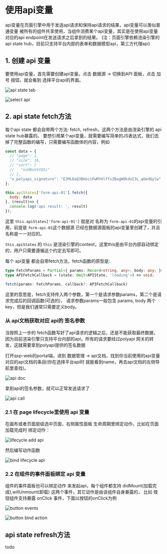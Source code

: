 使用api变量
===

api变量在页面引擎中用于发送api请求和保持api请求的结果，api变量可以类似普通变量
被所有的组件共享使用，当组件消费某个api变量，其实是在使用api变量对应的api endpoint在发送请求之后拿到的结果。
(注：页面引擎依赖渲染引擎的api state hub，目前只支持平台内部的表单和数据模型api，第三方代理api)

## 1. 创建 api 变量
要使用api变量，首先需要创建api变量。点击 数据源 -> 切换到API 面板，点击 加号 按钮，就会看到
选择平台api的界面。

![api state tab](assets/api-state-tab.jpg)

![select api](assets/select-api.jpg)

## 2. api state fetch方法
每个api state 都会自带两个方法: fetch, refresh，这两个方法是由渲染引擎的 api state hub暴露的。
要想引用某个api变量，就需要编写简单的JS表达式，我们去掉了完整函数的编写，只需要编写函数体的内容，例如

```js
const data = {
  // "page": 1,
  // "size": 16,
  // "sort": [
  //   "nsHBoV4YQ5i"
  // ],
  "x_polyapi_signature": "EJML8aQ3BkbciPwMYHlffv2BagW0kdoI3L_qOedQylw"
};

this.apiStates['form-api-01'].fetch({
  body: data
}, (result)=> {
  console.log('api result: ', result)
});
```

这里 `this.apiStates['form-api-01']` 就是对 名称为 `form-api-01`的api变量的引用，前提是 `form-api-01`这个数据源
已经在数据源面板的api变量里创建了，并且名称是一一对应的。

`this.apiStates` 的 `this` 是渲染引擎的context，这里this是由平台内部自动绑定的，用户只需要遵循这个约定去写即可。

每个 api变量 都会自带fetch方法，fetch函数的原型是:
```ts
type FetchParams = Partial<{ params: Record<string, any>; body: any; }>;
type APIFetchCallback = (state: Omit<APIState, 'loading'>) => void;

fetch(params: FetchParams, callback?: APIFetchCallback)
```

这里的意思是，fetch支持传入两个参数，第一个是请求参数params，第二个是请求完成后的回调函数(可选的)，
请求参数params一般包含 params, body 两个key，但是我们通常只需要定义body。

### 从 api文档获取对应 api的 签名参数

当按照上一步的 fetch函数写好了api请求的逻辑之后，还是不能获取最终数据，因为目前渲染引擎只支持平台内部的api，所有的请求要经过polyapi
网关的转发，这就需要拿到polyapi提供的签名数据

打开qxp-web的portal端，进到 数据管理 -> api文档，找到你当前使用的api变量对应的api文档的条目(你在选择平台api时 就能看到name，再去api文档的左侧导航里查找)。

![api doc](assets/api-doc.jpg)

拿到api的签名参数，就可以正常发送请求了

![api call](assets/api-call.jpg)

### 2.1 在 page lifecycle里使用 api 变量

在画布或者页面层级选中页面，右侧属性面板 生命周期里绑定动作，比如在页面加载完成时 绑定动作：

![lifecycle add api](assets/lifecycle-add-api.jpg)

然后编写动作函数

![bind lifecycle api](assets/bind-lifecycle-api.jpg)

### 2.2 在组件的事件面板绑定 api 变量

组件的事件面板也可以绑定动作 来发起api，每个组件都支持 didMount(加载完成),willUnmount(卸载) 这两个事件，其它动作是由该组件自身暴露的，
比如 按钮组件支持暴露 onClick 事件，下面以按钮的onClick为例

![button events](assets/btn-events.jpg)

![button bind action](assets/btn-bind-action.jpg)

## api state refresh方法
todo



